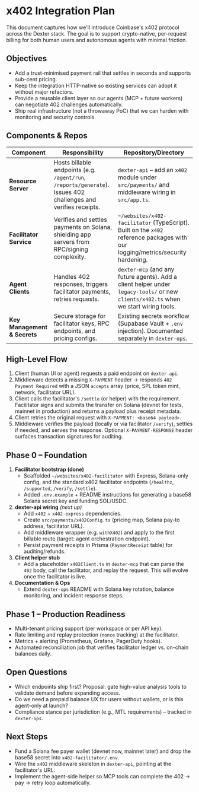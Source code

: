 # x402 Integration Plan

This document captures how we'll introduce Coinbase's x402 protocol across the Dexter stack. The goal is to support crypto-native, per-request billing for both human users and autonomous agents with minimal friction.

## Objectives
- Add a trust-minimised payment rail that settles in seconds and supports sub-cent pricing.
- Keep the integration HTTP-native so existing services can adopt it without major refactors.
- Provide a reusable client layer so our agents (MCP + future workers) can negotiate 402 challenges automatically.
- Ship real infrastructure (not a throwaway PoC) that we can harden with monitoring and security controls.

## Components & Repos
| Component | Responsibility | Repository/Directory |
| --- | --- | --- |
| **Resource Server** | Hosts billable endpoints (e.g. `/agent/run`, `/reports/generate`). Issues 402 challenges and verifies receipts. | `dexter-api` – add an `x402` module under `src/payments/` and middleware wiring in `src/app.ts`. |
| **Facilitator Service** | Verifies and settles payments on Solana, shielding app servers from RPC/signing complexity. | `~/websites/x402-facilitator` (TypeScript). Built on the `x402` reference packages with our logging/metrics/security hardening. |
| **Agent Clients** | Handles 402 responses, triggers facilitator payments, retries requests. | `dexter-mcp` (and any future agents). Add a client helper under `legacy-tools/` or new `clients/x402.ts` when we start wiring tools. |
| **Key Management & Secrets** | Secure storage for facilitator keys, RPC endpoints, and pricing configs. | Existing secrets workflow (Supabase Vault + `.env` injection). Documented separately in `dexter-ops`. |

## High-Level Flow
1. Client (human UI or agent) requests a paid endpoint on `dexter-api`.
2. Middleware detects a missing `X-PAYMENT` header → responds `402 Payment Required` with a JSON `accepts` array (price, SPL token mint, network, facilitator URL).
3. Client calls the facilitator's `/settle` (or helper) with the requirement. Facilitator signs and submits the transfer on Solana (devnet for tests, mainnet in production) and returns a payload plus receipt metadata.
4. Client retries the original request with `X-PAYMENT: <base64 payload>`.
5. Middleware verifies the payload (locally or via facilitator `/verify`), settles if needed, and serves the response. Optional `X-PAYMENT-RESPONSE` header surfaces transaction signatures for auditing.

## Phase 0 – Foundation
1. **Facilitator bootstrap (done)**
   - Scaffolded `~/websites/x402-facilitator` with Express, Solana-only config, and the standard x402 facilitator endpoints (`/healthz`, `/supported`, `/verify`, `/settle`).
   - Added `.env.example` + README instructions for generating a base58 Solana secret key and funding SOL/USDC.
2. **dexter-api wiring** *(next up)*
   - Add `x402` + `x402-express` dependencies.
   - Create `src/payments/x402Config.ts` (pricing map, Solana pay-to address, facilitator URL).
   - Add middleware wrapper (e.g. `withX402`) and apply to the first billable route (target: agent orchestration endpoint).
   - Persist payment receipts in Prisma (`PaymentReceipt` table) for auditing/refunds.
3. **Client helper stub**
   - Add a placeholder `x402Client.ts` in `dexter-mcp` that can parse the `402` body, call the facilitator, and replay the request. This will evolve once the facilitator is live.
4. **Documentation & Ops**
   - Extend `dexter-ops` README with Solana key rotation, balance monitoring, and incident response steps.

## Phase 1 – Production Readiness
- Multi-tenant pricing support (per workspace or per API key).
- Rate limiting and replay protection (`nonce` tracking) at the facilitator.
- Metrics + alerting (Prometheus, Grafana, PagerDuty hooks).
- Automated reconciliation job that verifies facilitator ledger vs. on-chain balances daily.

## Open Questions
- Which endpoints ship first? Proposal: gate high-value analysis tools to validate demand before expanding access.
- Do we need a prepaid balance UX for users without wallets, or is this agent-only at launch?
- Compliance stance per jurisdiction (e.g., MTL requirements) – tracked in `dexter-ops`.

## Next Steps
- Fund a Solana fee payer wallet (devnet now, mainnet later) and drop the base58 secret into `x402-facilitator/.env`.
- Wire the `x402` middleware skeleton in `dexter-api`, pointing at the facilitator's URL.
- Implement the agent-side helper so MCP tools can complete the 402 → pay → retry loop automatically.
